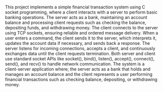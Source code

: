 This project implements a simple financial transaction system using C socket programming, where a client interacts with a server to perform basic banking operations. The server acts as a bank, maintaining an account balance and processing client requests such as checking the balance, depositing funds, and withdrawing money. The client connects to the server using TCP sockets, ensuring reliable and ordered message delivery. When a user enters a command, the client sends it to the server, which interprets it, updates the account data if necessary, and sends back a response. The server listens for incoming connections, accepts a client, and continuously exchanges data until the client requests termination. Both server and client use standard socket APIs like socket(), bind(), listen(), accept(), connect(), send(), and recv() to handle network communication.
The system is a client-server application where; the server acts as a bank that holds and manages an account balance and the client represents a user performing financial transactions such as checking balance, depositing, or withdrawing money.
